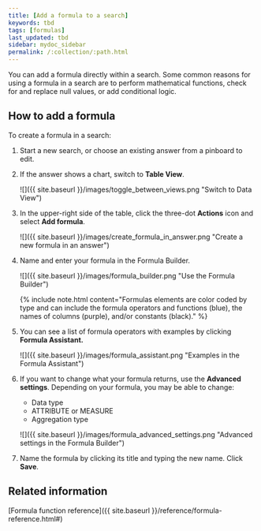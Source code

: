 ```yaml
---
title: [Add a formula to a search]
keywords: tbd
tags: [formulas]
last_updated: tbd
sidebar: mydoc_sidebar
permalink: /:collection/:path.html
---
```

You can add a formula directly within a search. Some common reasons for using a formula in a search are to perform mathematical functions, check for and replace null values, or add conditional logic.

## How to add a formula

To create a formula in a search:

1. Start a new search, or choose an existing answer from a pinboard to edit.
2. If the answer shows a chart, switch to **Table View**.

     ![]({{ site.baseurl }}/images/toggle_between_views.png "Switch to Data View")

3. In the upper-right side of the table, click the three-dot **Actions** icon and select **Add formula**.

     ![]({{ site.baseurl }}/images/create_formula_in_answer.png "Create a new formula in an answer")

4. Name and enter your formula in the Formula Builder.

     ![]({{ site.baseurl }}/images/formula_builder.png "Use the Formula Builder")

    {% include note.html content="Formulas elements are color coded by type and can include the formula operators and functions (blue), the names of columns (purple), and/or constants (black)." %}

5.  You can see a list of formula operators with examples by clicking **Formula Assistant.**

    ![]({{ site.baseurl }}/images/formula_assistant.png "Examples in the Formula Assistant")

6.  If you want to change what your formula returns, use the **Advanced settings**. Depending on your formula, you may be able to change:

    -   Data type
    -   ATTRIBUTE or MEASURE
    -   Aggregation type

    ![]({{ site.baseurl }}/images/formula_advanced_settings.png "Advanced settings in the Formula Builder")

7. Name the formula by clicking its title and typing the new name. Click **Save**.


## Related information  

[Formula function reference]({{ site.baseurl }}/reference/formula-reference.html#)
